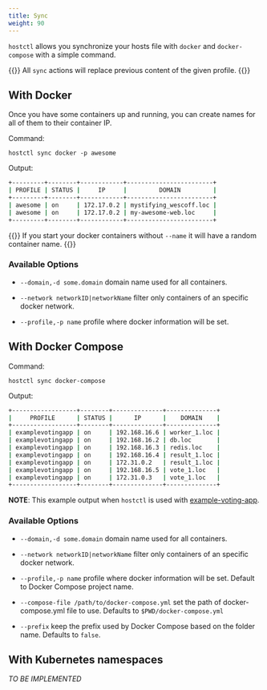 ```yaml
---
title: Sync
weight: 90
---
```


`hostctl` allows you synchronize your hosts file with `docker` and `docker-compose` with a simple command. 


{{<warning>}}
All `sync` actions will replace previous content of the given profile. 
{{</warning>}}


## With Docker

Once you have some containers up and running, you can create names for all of them to their container IP.

Command:

`hostctl sync docker -p awesome`

Output:
```bash
+---------+--------+------------+------------------------+
| PROFILE | STATUS |     IP     |         DOMAIN         |
+---------+--------+------------+------------------------+
| awesome | on     | 172.17.0.2 | mystifying_wescoff.loc |
| awesome | on     | 172.17.0.2 | my-awesome-web.loc     |
+---------+--------+------------+------------------------+
```

{{<info>}}
If you start your docker containers without `--name` it will have a random container name.
{{</info>}}

### Available Options

* `--domain,-d some.domain` domain name used for all containers.

* `--network networkID|networkName` filter only containers of an specific docker network.

* `--profile,-p name` profile where docker information will be set.



## With Docker Compose

Command:

`hostctl sync docker-compose`

Output:
```bash
+------------------+--------+--------------+--------------+
|     PROFILE      | STATUS |      IP      |    DOMAIN    |
+------------------+--------+--------------+--------------+
| examplevotingapp | on     | 192.168.16.6 | worker_1.loc |
| examplevotingapp | on     | 192.168.16.2 | db.loc       |
| examplevotingapp | on     | 192.168.16.3 | redis.loc    |
| examplevotingapp | on     | 192.168.16.4 | result_1.loc |
| examplevotingapp | on     | 172.31.0.2   | result_1.loc |
| examplevotingapp | on     | 192.168.16.5 | vote_1.loc   |
| examplevotingapp | on     | 172.31.0.3   | vote_1.loc   |
+------------------+--------+--------------+--------------+
```

**NOTE**: This example output when `hostctl` is used with [example-voting-app](https://github.com/dockersamples/example-voting-app).


### Available Options

* `--domain,-d some.domain` domain name used for all containers.

* `--network networkID|networkName` filter only containers of an specific docker network.

* `--profile,-p name` profile where docker information will be set. Default to Docker Compose project name.

* `--compose-file /path/to/docker-compose.yml` set the path of docker-compose.yml file to use. Defaults to `$PWD/docker-compose.yml`

* `--prefix` keep the prefix used by Docker Compose based on the folder name. Defaults to `false`.



## With Kubernetes namespaces

_*TO BE IMPLEMENTED*_

